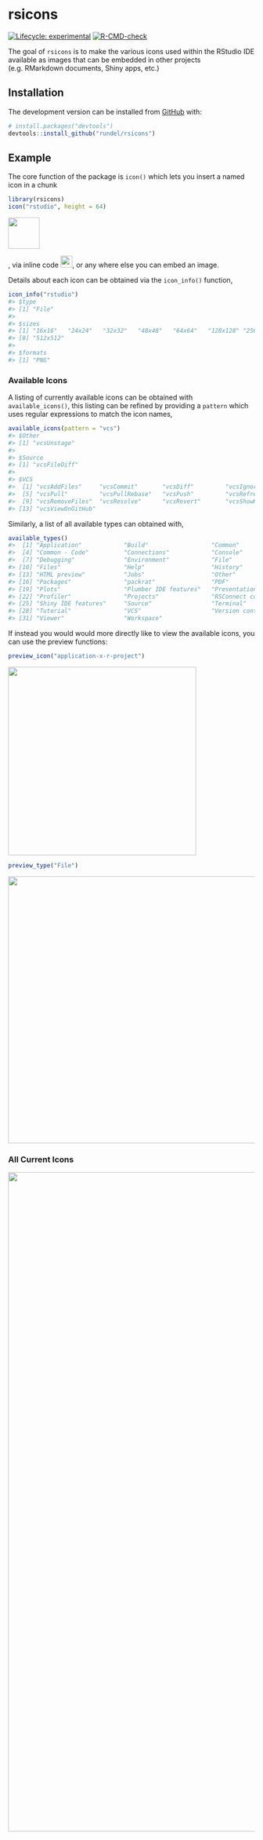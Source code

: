 
<!-- README.md is generated from README.Rmd. Please edit that file -->

# rsicons

<!-- badges: start -->

[![Lifecycle:
experimental](https://img.shields.io/badge/lifecycle-experimental-orange.svg)](https://lifecycle.r-lib.org/articles/stages.html#experimental)
[![R-CMD-check](https://github.com/rundel/rsicons/workflows/R-CMD-check/badge.svg)](https://github.com/rundel/rsicons/actions)
<!-- badges: end -->

The goal of `rsicons` is to make the various icons used within the
RStudio IDE available as images that can be embedded in other projects
(e.g. RMarkdown documents, Shiny apps, etc.)

## Installation

<!--
You can install the released version of rsicons from [CRAN](https://CRAN.R-project.org) with:

``` r
install.packages("rsicons")
```
-->

The development version can be installed from
[GitHub](https://github.com/) with:

``` r
# install.packages("devtools")
devtools::install_github("rundel/rsicons")
```

## Example

The core function of the package is `icon()` which lets you insert a
named icon in a chunk

``` r
library(rsicons)
icon("rstudio", height = 64)
```

<img src="man/figures/README-example-1.png" width="64" />

, via inline code
<img src="man/figures/README-example-1.png" width="24" />, or any where
else you can embed an image.

Details about each icon can be obtained via the `icon_info()` function,

``` r
icon_info("rstudio")
#> $type
#> [1] "File"
#> 
#> $sizes
#> [1] "16x16"   "24x24"   "32x32"   "48x48"   "64x64"   "128x128" "256x256"
#> [8] "512x512"
#> 
#> $formats
#> [1] "PNG"
```

### Available Icons

A listing of currently available icons can be obtained with
`available_icons()`, this listing can be refined by providing a
`pattern` which uses regular expressions to match the icon names,

``` r
available_icons(pattern = "vcs")
#> $Other
#> [1] "vcsUnstage"
#> 
#> $Source
#> [1] "vcsFileDiff"
#> 
#> $VCS
#>  [1] "vcsAddFiles"     "vcsCommit"       "vcsDiff"         "vcsIgnore"      
#>  [5] "vcsPull"         "vcsPullRebase"   "vcsPush"         "vcsRefresh"     
#>  [9] "vcsRemoveFiles"  "vcsResolve"      "vcsRevert"       "vcsShowHistory" 
#> [13] "vcsViewOnGitHub"
```

Similarly, a list of all available types can obtained with,

``` r
available_types()
#>  [1] "Application"            "Build"                  "Common"                
#>  [4] "Common - Code"          "Connections"            "Console"               
#>  [7] "Debugging"              "Environment"            "File"                  
#> [10] "Files"                  "Help"                   "History"               
#> [13] "HTML preview"           "Jobs"                   "Other"                 
#> [16] "Packages"               "packrat"                "PDF"                   
#> [19] "Plots"                  "Plumber IDE features"   "Presentation"          
#> [22] "Profiler"               "Projects"               "RSConnect connectivity"
#> [25] "Shiny IDE features"     "Source"                 "Terminal"              
#> [28] "Tutorial"               "VCS"                    "Version control"       
#> [31] "Viewer"                 "Workspace"
```

If instead you would would more directly like to view the available
icons, you can use the preview functions:

``` r
preview_icon("application-x-r-project")
```

<img src="man/figures/README-pr_icon-1.png" width="384" />

``` r
preview_type("File")
```

<img src="man/figures/README-pr_type-1.png" width="544" />

### All Current Icons

<img src="man/figures/README-pr_all-1.png" width="1344" />
